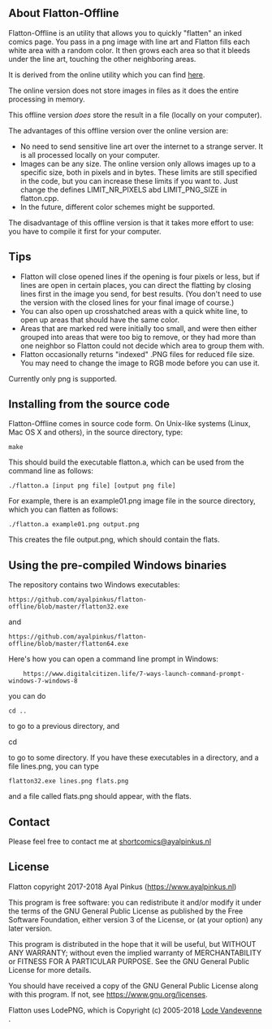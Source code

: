 ## About Flatton-Offline

Flatton-Offline is an utility that allows you to quickly "flatten" an inked comics page. You pass in a png image with line art and Flatton fills each white area with a random color. It then grows each area so that it bleeds under the line art, touching the other neighboring areas.

It is derived from the online utility which you can find [here](https://www.ayalpinkus.nl/Flatton.html).

The online version does not store images in files as it does the entire processing in memory.

This offline version *does* store the result in a file (locally on your computer).

The advantages of this offline version over the online version are:

- No need to send sensitive line art over the internet to a strange server. It is all processed locally on your computer.
- Images can be any size. The online version only allows images up to a specific size, both in pixels and in bytes. These limits are still specified in the code, but you can increase these limits if you want to. Just change the defines LIMIT_NR_PIXELS abd LIMIT_PNG_SIZE in flatton.cpp.
- In the future, different color schemes might be supported.

The disadvantage of this offline version is that it takes more effort to use: you have to compile it first for your computer.


## Tips

- Flatton will close opened lines if the opening is four pixels or less, but if lines are open in certain places, you can direct the flatting by closing lines first in the image you send, for best results. (You don't need to use the version with the closed lines for your final image of course.)
-  You can also open up crosshatched areas with a quick white line, to open up areas that should have the same color.
- Areas that are marked red were initially too small, and were then either grouped into areas that were too big to remove, or they had more than one neighbor so Flatton could not decide which area to group them with.
- Flatton occasionally returns "indexed" .PNG files for reduced file size. You may need to change the image to RGB mode before you can use it.

Currently only png is supported.


## Installing from the source code

Flatton-Offline comes in source code form. On Unix-like systems (Linux, Mac OS X and others), in the source directory, type:

    make

This should build the executable flatton.a, which can be used from the command line as follows:

    ./flatton.a [input png file] [output png file]

For example, there is an example01.png image file in the source directory, which you can flatten as follows:

    ./flatton.a example01.png output.png

This creates the file output.png, which should contain the flats.



## Using the pre-compiled Windows binaries


The repository contains two Windows executables:

    https://github.com/ayalpinkus/flatton-offline/blob/master/flatton32.exe

and

    https://github.com/ayalpinkus/flatton-offline/blob/master/flatton64.exe

Here's how you can open a command line prompt in Windows:

        https://www.digitalcitizen.life/7-ways-launch-command-prompt-windows-7-windows-8

you can do

    cd ..

to go to a previous directory, and

   cd <SomeDirectoryName>

to go to some directory. If you have these executables in a directory, and a file lines.png, you can type

    flatton32.exe lines.png flats.png

and a file called flats.png should appear, with the flats.


## Contact

Please feel free to contact me at shortcomics@ayalpinkus.nl




## License

Flatton copyright 2017-2018 Ayal Pinkus (https://www.ayalpinkus.nl)

This program is free software: you can redistribute it and/or modify
it under the terms of the GNU General Public License as published by
the Free Software Foundation, either version 3 of the License, or
(at your option) any later version.

This program is distributed in the hope that it will be useful,
but WITHOUT ANY WARRANTY; without even the implied warranty of
MERCHANTABILITY or FITNESS FOR A PARTICULAR PURPOSE.  See the
GNU General Public License for more details.

You should have received a copy of the GNU General Public License
along with this program.  If not, see https://www.gnu.org/licenses.

Flatton uses LodePNG, which is Copyright (c) 2005-2018 [Lode Vandevenne](https://lodev.org/lodepng/) .

